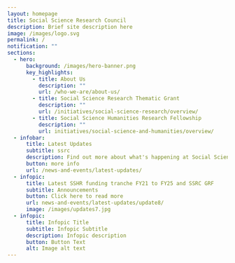 ```yaml
---
layout: homepage
title: Social Science Research Council
description: Brief site description here
image: /images/logo.svg
permalink: /
notification: ""
sections:
  - hero:
      background: /images/hero-banner.png
      key_highlights:
        - title: About Us
          description: ""
          url: /who-we-are/about-us/
        - title: Social Science Research Thematic Grant
          description: ""
          url: /initiatives/social-science-research/overview/
        - title: Social Science Humanities Research Fellowship
          description: ""
          url: initiatives/social-science-and-humanities/overview/
  - infobar:
      title: Latest Updates
      subtitle: ssrc
      description: Find out more about what's happening at Social Science Research Council
      button: more info
      url: /news-and-events/latest-updates/
  - infopic:
      title: Latest SSHR funding tranche FY21 to FY25 and SSRC GRF
      subtitle: Announcements
      button: Click here to read more
      url: news-and-events/latest-updates/update8/
      image: /images/updates7.jpg
  - infopic:
      title: Infopic Title
      subtitle: Infopic Subtitle
      description: Infopic description
      button: Button Text
      alt: Image alt text
---
```

